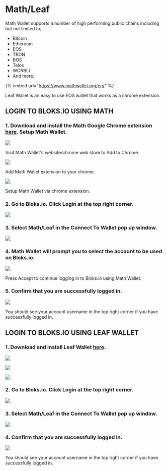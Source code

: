 # Math/Leaf

Math Wallet supports a number of high performing public chains including but not limited to;

* Bitcoin
* Ethereum
* EOS
* TRON
* BOS
* Telos
* WORBLI
* And more..

{% embed url="https://www.mathwallet.org/en/" %}



Leaf Wallet is an easy to use EOS wallet that works as a chrome extension.

## LOGIN TO BLOKS.IO USING MATH

### 1. Download and install the Math Google Chrome extension [here](https://chrome.google.com/webstore/detail/math-wallet/afbcbjpbpfadlkmhmclhkeeodmamcflc). Setup Math Wallet.

![](../../.gitbook/assets/image%20%2856%29.png)

Visit Math Wallet's website/chrome web store to Add to Chrome.

![](../../.gitbook/assets/image%20%28177%29.png)

Add Math Wallet extension to your chrome.

![](../../.gitbook/assets/image%20%2859%29.png)

Setup Math Wallet via chrome extension.

### 2. Go to Bloks.io. Click Login at the top right corner.

![](../../.gitbook/assets/image%20%28154%29.png)

### 3. Select Math/Leaf in the Connect To Wallet pop up window. 

![](../../.gitbook/assets/image%20%28202%29.png)

### 4. Math Wallet will prompt you to select the account to be used on Bloks.io.

![](../../.gitbook/assets/image%20%28180%29.png)

Press Accept to continue logging in to Bloks.io using Math Wallet.

### 5. Confirm that you are successfully logged in.

![](../../.gitbook/assets/image%20%28183%29.png)

You should see your account username in the top right corner if you have successfully logged in.

## LOGIN TO BLOKS.IO USING LEAF WALLET

### 1. Download and install Leaf Wallet [here](https://chrome.google.com/webstore/detail/leafwallet-easy-to-use-eo/cihmoadaighcejopammfbmddcmdekcje?hl=en). 

![](../../.gitbook/assets/image%20%2825%29.png)

![](../../.gitbook/assets/image%20%28126%29.png)

![](../../.gitbook/assets/image%20%28184%29.png)

### 2. Go to Bloks.io. Click Login at the top right corner.

![](../../.gitbook/assets/image%20%28154%29.png)

### 3. Select Math/Leaf in the Connect To Wallet pop up window. 

![](../../.gitbook/assets/image%20%28202%29.png)

### 4. Confirm that you are successfully logged in.

![](../../.gitbook/assets/image%20%28183%29.png)

You should see your account username in the top right corner if you have successfully logged in.





